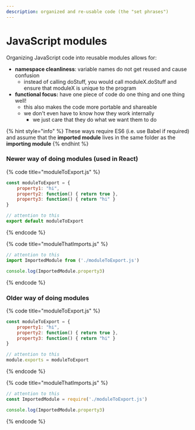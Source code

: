 ```yaml
---
description: organized and re-usable code (the "set phrases")
---
```


# JavaScript modules

Organizing JavaScript code into reusable modules allows for:

* **namespace cleanliness**: variable names do not get reused and cause confusion
  * instead of calling doStuff, you would call moduleX.doStuff and ensure that moduleX is unique to the program
* **functional focus:** have one piece of code do one thing and one thing well!
  * this also makes the code more portable and shareable
  * we don't even have to know how they work internally
    * we just care that they do what we want them to do

{% hint style="info" %}
These ways require ES6 (i.e. use Babel if required) and assume that the **imported module** lives in the same folder as the **importing module**
{% endhint %}

### Newer way of doing modules (used in React)

{% code title="moduleToExport.js" %}
```javascript
const moduleToExport = { 
    property1: "hi",
    property2: function() { return true },
    property3: function() { return "hi" }
}

// attention to this
export default moduleToExport
```
{% endcode %}

{% code title="moduleThatImports.js" %}
```javascript
// attention to this
import ImportedModule from ('./moduleToExport.js')

console.log(ImportedModule.property3)
```
{% endcode %}

### Older way of doing modules

{% code title="moduleToExport.js" %}
```javascript
const moduleToExport = { 
    property1: "hi",
    property2: function() { return true },
    property3: function() { return "hi" }
}

// attention to this
module.exports = moduleToExport
```
{% endcode %}

{% code title="moduleThatImports.js" %}
```javascript
// attention to this
const ImportedModule = require('./moduleToExport.js')

console.log(ImportedModule.property3)
```
{% endcode %}

